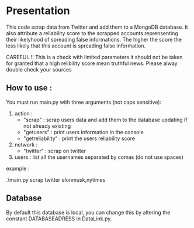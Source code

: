 # Presentation

This code scrap data from Twitter and add them to a MongoDB database.
It also attribute a reliability score to the scrapped accounts reprensenting their likelyhood of spreading false informations.
The higher the score the less likely that this account is spreading false information.

CAREFUL !! 
This is a check with limited parameters it should not be taken for granted that a high relibility score mean truthful news.
Please alway double check your sources

## How to use :

You must run main.py with three arguments (not caps sensitive):
1. action :
    * "scrap" : scrap users data and add them to the database updating if not already existing
    * "getusers" : print users information in the console
    * "getreliability" : print the users reliability score
2. network :
    * "twitter" : scrap on twitter
3. users : list all the usernames separated by comas (do not use spaces)

example :

.\main.py scrap twitter elonmusk,nytimes

## Database

By default this database is local, you can change this by altering the constant DATABASEADRESS in DataLink.py.


